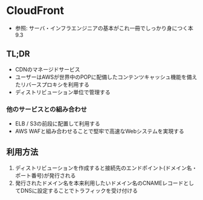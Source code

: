 # CloudFront
- 参照: サーバ・インフラエンジニアの基本がこれ一冊でしっかり身につく本 9.3

## TL;DR
- CDNのマネージドサービス
- ユーザーはAWSが世界中のPOPに配備したコンテンツキャッシュ機能を備えたリバースプロキシを利用する
- ディストリビューション単位で管理する

### 他のサービスとの組み合わせ
- ELB / S3の前段に配置して利用する
- AWS WAFと組み合わせることで堅牢で高速なWebシステムを実現する

## 利用方法
1. ディストリビューションを作成すると接続先のエンドポイント(ドメイン名・ポート番号)が発行される
2. 発行されたドメイン名を本来利用したいドメイン名のCNAMEレコードとしてDNSに設定することでトラフィックを受け付ける
